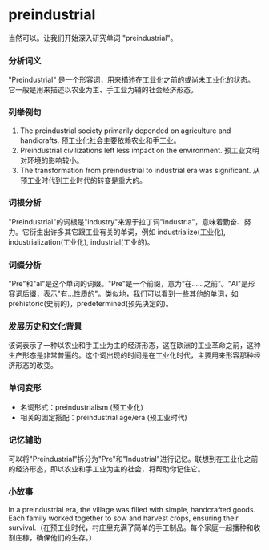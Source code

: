 # preindustrial

当然可以。让我们开始深入研究单词 "preindustrial"。

  

### 分析词义

  

"Preindustrial" 是一个形容词，用来描述在工业化之前的或尚未工业化的状态。它一般是用来描述以农业为主、手工业为辅的社会经济形态。

  

### 列举例句

  

1.  The preindustrial society primarily depended on agriculture and handicrafts. 预工业化社会主要依赖农业和手工业。
2.  Preindustrial civilizations left less impact on the environment. 预工业文明对环境的影响较小。
3.  The transformation from preindustrial to industrial era was significant. 从预工业时代到工业时代的转变是重大的。

  

### 词根分析

  

"Preindustrial"的词根是"industry"来源于拉丁词"industria"，意味着勤奋、努力。它衍生出许多其它跟工业有关的单词，例如 industrialize(工业化), industrialization(工业化), industrial(工业的)。

  

### 词缀分析

  

"Pre"和"al"是这个单词的词缀。"Pre"是一个前缀，意为“在......之前”。"Al"是形容词后缀，表示"有...性质的"。类似地，我们可以看到一些其他的单词，如 prehistoric(史前的)，predetermined(预先决定的)。

  

### 发展历史和文化背景

  

该词表示了一种以农业和手工业为主的经济形态，这在欧洲的工业革命之前，这种生产形态是非常普遍的。这个词出现的时间是在工业化时代，主要用来形容那种经济形态的改变。

  

### 单词变形

  

*   名词形式：preindustrialism (预工业化)
*   相关的固定搭配：preindustrial age/era (预工业时代)

  

### 记忆辅助

  

可以将"Preindustrial"拆分为"Pre"和"Industrial"进行记忆。联想到在工业化之前的经济形态，即以农业和手工业为主的社会，将帮助你记住它。

  

### 小故事

  

In a preindustrial era, the village was filled with simple, handcrafted goods. Each family worked together to sow and harvest crops, ensuring their survival.（在预工业时代，村庄里充满了简单的手工制品。每个家庭一起播种和收割庄稼，确保他们的生存。）

